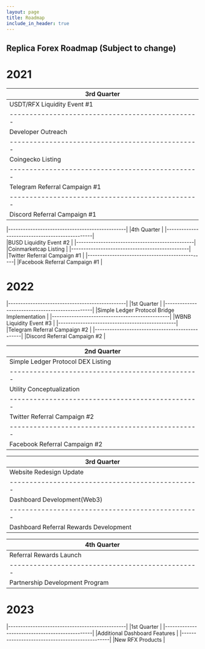 ```yaml
---
layout: page
title: Roadmap
include_in_header: true
---
```

## Replica Forex Roadmap (Subject to change) 


# 2021

|3rd Quarter                                     |
|------------------------------------------------|
|USDT/RFX Liquidity Event #1                     |
|------------------------------------------------|
|Developer Outreach                              |
|------------------------------------------------|
|Coingecko Listing                               |
|------------------------------------------------|
|Telegram Referral Campaign #1                   |
|------------------------------------------------|
|Discord Referral Campaign #1                    |


|------------------------------------------------|
|4th Quarter                                     |
|------------------------------------------------|            
|BUSD Liquidity Event #2                         |
|------------------------------------------------|
|Coinmarketcap Listing                           |
|------------------------------------------------|
|Twitter Referral Campaign #1                    |
|------------------------------------------------|
|Facebook Referral Campaign #1                   |

# 2022

|------------------------------------------------|
|1st Quarter                                     |
|------------------------------------------------|
|Simple Ledger Protocol Bridge Implementation    |
|------------------------------------------------|
|WBNB Liquidity Event #3                         |
|------------------------------------------------|
|Telegram Referral Campaign #2                   |
|------------------------------------------------|
|Discord Referral Campaign #2                    |

|2nd Quarter                                     |
|------------------------------------------------|
|Simple Ledger Protocol DEX Listing              |
|------------------------------------------------|
|Utility Conceptualization                       |
|------------------------------------------------|
|Twitter Referral Campaign #2                    |
|------------------------------------------------|
|Facebook Referral Campaign #2                   |

|3rd Quarter                                     |
|------------------------------------------------|
|Website Redesign Update                         |
|------------------------------------------------|
|Dashboard Development(Web3)                     |
|------------------------------------------------|
|Dashboard Referral Rewards Development          |


|4th Quarter                                     |
|------------------------------------------------|
|Referral Rewards Launch                         |
|------------------------------------------------|
|Partnership Development Program                 |

# 2023

|------------------------------------------------|
|1st Quarter                                     |
|------------------------------------------------|
|Additional Dashboard Features                   |
|------------------------------------------------|
|New RFX Products                                |
